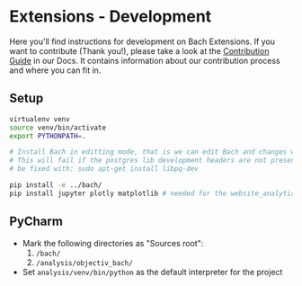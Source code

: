 # Extensions - Development

Here you'll find instructions for development on Bach Extensions. If you want to contribute (Thank you!), please take a look at the [Contribution Guide](https://www.objectiv.io/docs/the-project/contributing) in our Docs. It contains information about our contribution process and where you can fit in.

## Setup
```bash
virtualenv venv
source venv/bin/activate
export PYTHONPATH=.

# Install Bach in editting mode, that is we can edit Bach and changes will propagate.
# This will fail if the postgres lib development headers are not present if so, then on Ubuntu that can
# be fixed with: sudo apt-get install libpq-dev

pip install -e ../bach/
pip install jupyter plotly matplotlib # needed for the website_analytics.ipynb notebook
```


## PyCharm
* Mark the following directories as "Sources root":
   1. `/bach/`
   2. `/analysis/objectiv_bach/`
* Set `analysis/venv/bin/python` as the default interpreter for the project
